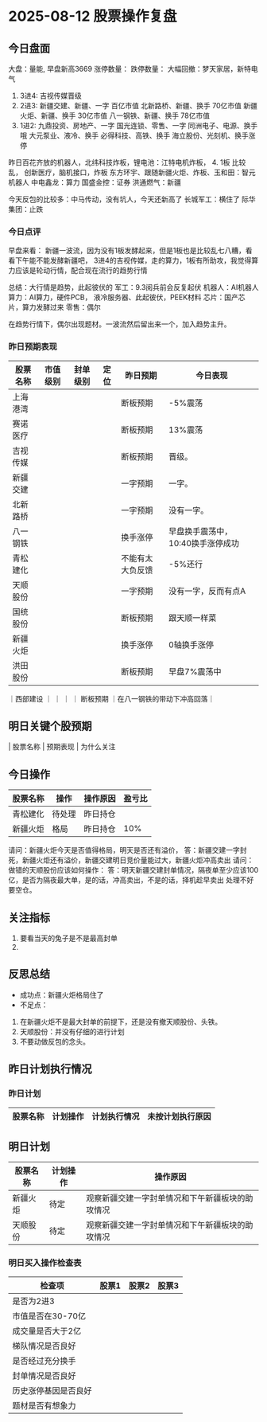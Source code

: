 # 2025-08-12 股票操作复盘

## 今日盘面
大盘：量能, 早盘新高3669
涨停数量：
跌停数量：
大幅回撤：梦天家居，新特电气

1. 3进4: 
吉视传媒晋级
2. 2进3:
新疆交建、新疆、一字 百亿市值
北新路桥、新疆、换手 70亿市值
新疆火炬、新疆、换手 30亿市值
八一钢铁、新疆、换手 78亿市值
3. 1进2:
九鼎投资、房地产、一字
国光连锁、零售、一字
同洲电子、电源、换手哦
大元泵业、液冷、换手
必得科技、高铁、换手
海立股份、光刻机、换手涨停

昨日百花齐放的机器人，北纬科技炸板，锂电池：江特电机炸板，
4. 1板
比较乱，
创新医疗，脑机接口，炸板
东方环宇、跟随新疆火炬、炸板、玉和田：智元机器人
中电鑫龙：算力
国盛金控：证券
洪通燃气：新疆

今天反包的比较多：中马传动，没有坑人，今天还新高了
长城军工：横住了
际华集团：止跌


### 今日点评
早盘来看：
新疆一波流，因为没有1板发酵起来，但是1板也是比较乱七八糟，看看下午能不能发酵新疆吧，
3进4的吉视传媒，走的算力，1板有所助攻，我觉得算力应该是轮动行情，配合现在流行的趋势行情

总结：大行情是趋势，此起彼伏的
军工：9.3阅兵前会反复起伏
机器人：AI机器人
算力：AI算力，硬件PCB， 液冷服务器、此起彼伏，PEEK材料
芯片：国产芯片，算力发酵过来
零售：偶尔

在趋势行情下，偶尔出现题材。一波流然后留出来一个，加入趋势主升。

### 昨日预期表现

| 股票名称 | 市值级别 | 封单级别 | 定位 | 昨日预期 | 今日表现 |
|---------|----------|----------|------|----------|----------|
| 上海港湾 |          |          |      | 断板预期 | -5%震荡   |
| 赛诺医疗 |          |          |      | 断板预期 | 13%震荡   |
| 吉视传媒 |          |          |      | 断板预期 |晋级。     |
| 新疆交建 |          |          |      | 一字预期 |一字。     |
| 北新路桥 |          |          |      | 一字预期 |没有一字。  |
| 八一钢铁 |          |          |      | 换手涨停 |早盘换手震荡中，10:40换手涨停成功|
| 青松建化 |          |          |      | 不能有太大负反馈 |    -5%还行      |
| 天顺股份 |          |          |      | 一字预期 |没有一字，反而有点A|
| 国统股份 |          |          |      | 断板预期 |跟天顺一样菜|
| 新疆火炬 |          |          |      | 换手涨停 |0轴换手涨停|
| 洪田股份 |          |          |      | 断板预期 |早盘7%震荡中|
｜西部建设 ｜         ｜          ｜     ｜ 断板预期 ｜在八一钢铁的带动下冲高回落｜

## 明日关键个股预期
| 股票名称 | 预期表现 | 为什么关注

## 今日操作

| 股票名称 | 操作 | 操作原因 | 盈亏比 |
|---------|------|----------|--------|
| 青松建化 | 待处理 | 昨日持仓 |  |
| 新疆火炬 | 格局 | 昨日持仓 | 10% |

请问：新疆火炬今天是否值得格局，明天是否还有溢价，
答：新疆交建一字封死，新疆火炬还有溢价，新疆交建明日竞价量能过大，新疆火炬冲高卖出
请问：做错的天顺股份应该如何操作：
答：明天新疆交建封单情况，隔夜单至少应该100亿，是否为隔夜最大单，是的话，冲高卖出，不是的话，择机趁早卖出
处理不好要空仓。

## 关注指标
1. 要看当天的兔子是不是最高封单
2. 

## 反思总结
- 成功点：新疆火炬格局住了
- 不足点：
1. 在新疆火炬不是最大封单的前提下，还是没有撤天顺股份、头铁。
2. 天顺股份：并没有仔细的进行计划
3. 不要动做反包的念头。

## 昨日计划执行情况
### 昨日计划

| 股票名称 | 计划操作 | 计划执行情况 | 未按计划执行原因 |
|---------|----------|--------------|------------------|

## 明日计划
| 股票名称 | 计划操作 | 操作原因 |
|---------|----------|------------|
| 新疆火炬 | 待定 | 观察新疆交建一字封单情况和下午新疆板块的助攻情况 |
| 天顺股份 | 待定 | 观察新疆交建一字封单情况和下午新疆板块的助攻情况 |

### 明日买入操作检查表

| 检查项 | 股票1 | 股票2 | 股票3 |
|--------|-------|-------|-------|
| 是否为2进3 |       |       |       |
| 市值是否在30-70亿 |       |       |       |
| 成交量是否大于2亿 |       |       |       |
| 梯队情况是否良好 |       |       |       |
| 是否经过充分换手 |       |       |       |
| 封单情况是否良好 |       |       |       |
| 历史涨停基因是否良好 |       |       |       |
| 题材是否有想象力 |       |       |       |
